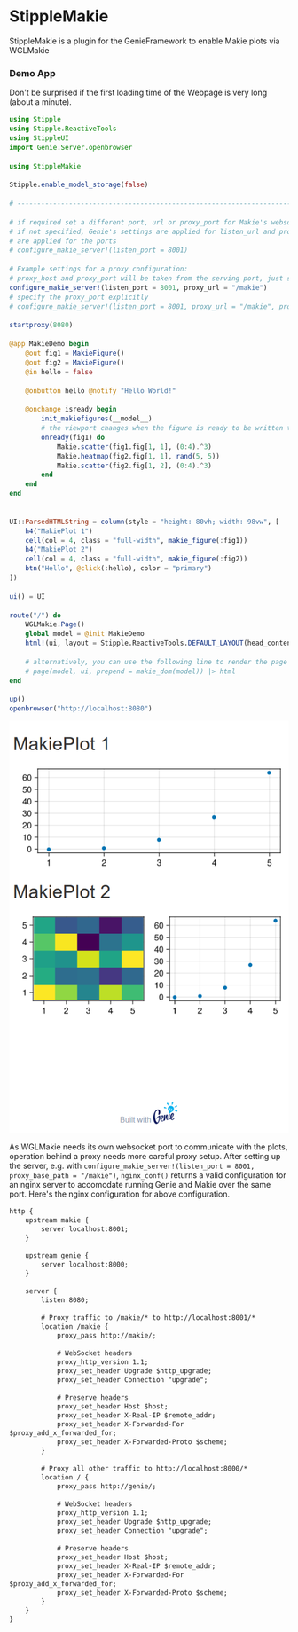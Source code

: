# StippleMakie

StippleMakie is a plugin for the GenieFramework to enable Makie plots via WGLMakie


### Demo App
Don't be surprised if the first loading time of the Webpage is very long (about a minute).
```julia
using Stipple
using Stipple.ReactiveTools
using StippleUI
import Genie.Server.openbrowser

using StippleMakie

Stipple.enable_model_storage(false)

# ------------------------------------------------------------------------------------------------

# if required set a different port, url or proxy_port for Makie's websocket communication, e.g. 8001
# if not specified, Genie's settings are applied for listen_url and proxy_url and Makie's (Bonito's) settings
# are applied for the ports
# configure_makie_server!(listen_port = 8001)

# Example settings for a proxy configuration:
# proxy_host and proxy_port will be taken from the serving port, just specify a different path
configure_makie_server!(listen_port = 8001, proxy_url = "/makie")
# specify the proxy_port explicitly
# configure_makie_server!(listen_port = 8001, proxy_url = "/makie", proxy_port = 8080)

startproxy(8080)

@app MakieDemo begin
    @out fig1 = MakieFigure()
    @out fig2 = MakieFigure()
    @in hello = false

    @onbutton hello @notify "Hello World!"

    @onchange isready begin
        init_makiefigures(__model__)
        # the viewport changes when the figure is ready to be written to
        onready(fig1) do
            Makie.scatter(fig1.fig[1, 1], (0:4).^3)
            Makie.heatmap(fig2.fig[1, 1], rand(5, 5))
            Makie.scatter(fig2.fig[1, 2], (0:4).^3)
        end
    end
end


UI::ParsedHTMLString = column(style = "height: 80vh; width: 98vw", [
    h4("MakiePlot 1")
    cell(col = 4, class = "full-width", makie_figure(:fig1))
    h4("MakiePlot 2")
    cell(col = 4, class = "full-width", makie_figure(:fig2))
    btn("Hello", @click(:hello), color = "primary")
])

ui() = UI

route("/") do
    WGLMakie.Page()
    global model = @init MakieDemo    
    html!(ui, layout = Stipple.ReactiveTools.DEFAULT_LAYOUT(head_content = [makie_dom(model)]), model = model, context = @__MODULE__)

    # alternatively, you can use the following line to render the page without the default layout
    # page(model, ui, prepend = makie_dom(model)) |> html
end

up()
openbrowser("http://localhost:8080")
```
![Form](docs/demoapp.png)

As WGLMakie needs its own websocket port to communicate with the plots, operation behind a proxy needs more careful proxy setup.
After setting up the server, e.g. with `configure_makie_server!(listen_port = 8001, proxy_base_path = "/makie")`, `nginx_conf()` returns a valid
configuration for an nginx server to accomodate running Genie and Makie over the same port.
Here's the nginx configuration for above configuration.

```
http {
    upstream makie {
        server localhost:8001;
    }

    upstream genie {
        server localhost:8000;
    }

    server {
        listen 8080;

        # Proxy traffic to /makie/* to http://localhost:8001/*
        location /makie {
            proxy_pass http://makie/;
            
            # WebSocket headers
            proxy_http_version 1.1;
            proxy_set_header Upgrade $http_upgrade;
            proxy_set_header Connection "upgrade";
            
            # Preserve headers
            proxy_set_header Host $host;
            proxy_set_header X-Real-IP $remote_addr;
            proxy_set_header X-Forwarded-For $proxy_add_x_forwarded_for;
            proxy_set_header X-Forwarded-Proto $scheme;
        }

        # Proxy all other traffic to http://localhost:8000/*
        location / {
            proxy_pass http://genie/;

            # WebSocket headers
            proxy_http_version 1.1;
            proxy_set_header Upgrade $http_upgrade;
            proxy_set_header Connection "upgrade";
            
            # Preserve headers
            proxy_set_header Host $host;
            proxy_set_header X-Real-IP $remote_addr;
            proxy_set_header X-Forwarded-For $proxy_add_x_forwarded_for;
            proxy_set_header X-Forwarded-Proto $scheme;
        }
    }
}
```
